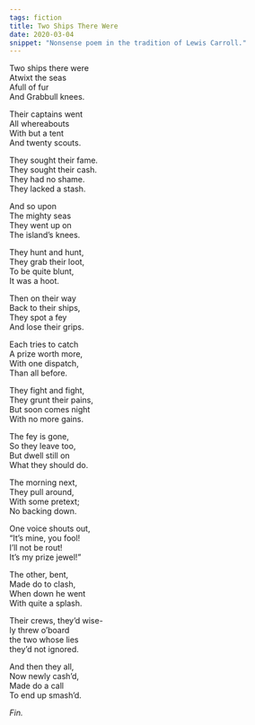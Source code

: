 ```yaml
---
tags: fiction
title: Two Ships There Were
date: 2020-03-04
snippet: "Nonsense poem in the tradition of Lewis Carroll."
---
```


Two ships there were  
Atwixt the seas  
Afull of fur  
And Grabbull knees.  

Their captains went  
All whereabouts  
With but a tent  
And twenty scouts.  

They sought their fame.  
They sought their cash.  
They had no shame.  
They lacked a stash.  

And so upon  
The mighty seas  
They went up on  
The island’s knees.  

They hunt and hunt,  
They grab their loot,  
To be quite blunt,  
It was a hoot.  

Then on their way  
Back to their ships,  
They spot a fey  
And lose their grips.  

Each tries to catch  
A prize worth more,  
With one dispatch,  
Than all before.  

They fight and fight,  
They grunt their pains,  
But soon comes night  
With no more gains.  

The fey is gone,  
So they leave too,  
But dwell still on  
What they should do.  

The morning next,  
They pull around,  
With some pretext;  
No backing down.  

One voice shouts out,  
“It’s mine, you fool!  
I’ll not be rout!  
It’s my prize jewel!”  

The other, bent,  
Made do to clash,  
When down he went  
With quite a splash.  

Their crews, they’d wise-  
ly threw o’board  
the two whose lies  
they’d not ignored.  

And then they all,  
Now newly cash’d,  
Made do a call  
To end up smash’d.  

*Fin.*  

